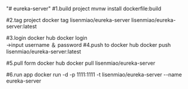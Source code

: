 "# eureka-server" 
#1.build project 
mvnw install dockerfile:build

#2.tag project
docker tag lisenmiao/eureka-server lisenmiao/eureka-server:latest

#3.login docker hub
docker login<br>
->input username ＆ password
#4.push to docker hub
docker push lisenmiao/eureka-server:latest

#5.pull form docker hub
docker pull lisenmiao/eureka-server

#6.run app
docker run -d -p 1111:1111 -t lisenmiao/eureka-server --name eureka-server